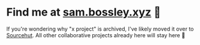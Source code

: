 # Find me at [sam.bossley.xyz](https://sam.bossley.xyz) :wave:
If you're wondering why "x project" is archived, I've likely moved it over to [Sourcehut](https://git.sr.ht/~bossley9). All other collaborative projects already here will stay here 🙂
